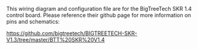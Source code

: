 This wiring diagram and configuration file are for the BigTreeTech SKR 1.4 control board. Please reference their github page for more information on pins and schematics:

https://github.com/bigtreetech/BIGTREETECH-SKR-V1.3/tree/master/BTT%20SKR%20V1.4